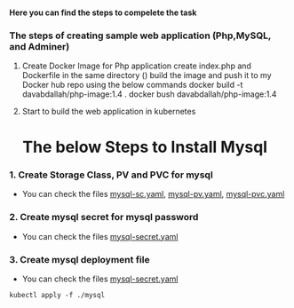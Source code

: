 #### Here you can find the steps to compelete the task
### The steps of creating sample web application (Php,MySQL, and Adminer)

1. Create Docker Image for Php application 
    create index.php and Dockerfile in the same directory ()
    build the image and push it to my Docker hub repo using the below commands 
      docker build -t davabdallah/php-image:1.4 .
      docker bush davabdallah/php-image:1.4

2. Start to build the web application in kubernetes
   # The below Steps to Install Mysql
   
### 1. Create Storage Class, PV and PVC for mysql
-  You can check the files [mysql-sc.yaml](https://github.com/davabdallah/Robusta-Kubernetes/blob/master/mysql/01.%20mysql-sc.yaml), [mysql-pv.yaml](https://github.com/davabdallah/Robusta-Kubernetes/blob/master/mysql/02.%20mysql-pv.yaml), [mysql-pvc.yaml](https://github.com/davabdallah/Robusta-Kubernetes/blob/master/mysql/03.mysql-pvc.yaml)

### 2. Create mysql secret for mysql password
-  You can check the files [mysql-secret.yaml](https://github.com/davabdallah/Robusta-Kubernetes/blob/master/mysql/04.%20mysql-secret.yaml)

### 3. Create mysql deployment file
-  You can check the files [mysql-secret.yaml](https://github.com/davabdallah/Robusta-Kubernetes/blob/master/mysql/05.%20mysql-deplyment.yaml)

```console
kubectl apply -f ./mysql
```

      
    
 
   
    
